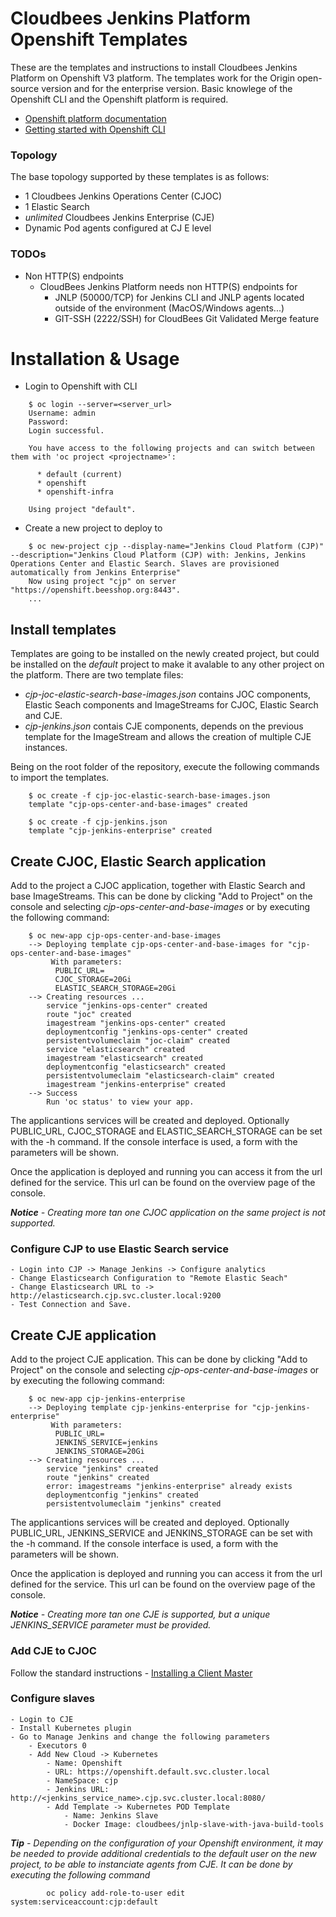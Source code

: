 Cloudbees Jenkins Platform Openshift Templates
==============================================

These are the templates and instructions to install Cloudbees Jenkins Platform on Openshift V3 platform. The templates work for the Origin open-source version and for the enterprise version.
Basic knowlege of the Openshift CLI and the Openshift platform is required.
* [Openshift platform documentation](https://docs.openshift.org/latest/welcome/index.html)
* [Getting started with Openshift CLI](https://docs.openshift.org/latest/cli_reference/get_started_cli.html)

### Topology
The base topology supported by these templates is as follows:
* 1 Cloudbees Jenkins Operations Center (CJOC)
* 1 Elastic Search
* *unlimited* Cloudbees Jenkins Enterprise (CJE)
* Dynamic Pod agents configured at CJ E level




### TODOs

* Non HTTP(S) endpoints
	* CloudBees Jenkins Platform needs non HTTP(S) endpoints for 
		* JNLP (50000/TCP) for Jenkins CLI and JNLP agents located outside of the environment (MacOS/Windows agents...)
		* GIT-SSH (2222/SSH) for CloudBees Git Validated Merge feature


# Installation & Usage

* Login to Openshift with CLI
```
	$ oc login --server=<server_url>
    Username: admin
	Password:
	Login successful.

	You have access to the following projects and can switch between them with 'oc project <projectname>':

	  * default (current)
	  * openshift
	  * openshift-infra

	Using project "default".
```
* Create a new project to deploy to
```
    $ oc new-project cjp --display-name="Jenkins Cloud Platform (CJP)" --description="Jenkins Cloud Platform (CJP) with: Jenkins, Jenkins Operations Center and Elastic Search. Slaves are provisioned automatically from Jenkins Enterprise"
	Now using project "cjp" on server "https://openshift.beesshop.org:8443".
	...
```

## Install templates

Templates are going to be installed on the newly created project, but could be installed on the _default_ project to make it avalable to any other project on the platform.
There are two template files:

* _cjp-joc-elastic-search-base-images.json_ contains JOC components, Elastic Seach components and ImageStreams for CJOC, Elastic Search and CJE.
* _cjp-jenkins.json_ contais CJE components, depends on the previous template for the ImageStream and allows the creation of multiple CJE instances.

Being on the root folder of the repository, execute the following commands to import the templates.

```
    $ oc create -f cjp-joc-elastic-search-base-images.json
    template "cjp-ops-center-and-base-images" created
```

```   
    $ oc create -f cjp-jenkins.json
    template "cjp-jenkins-enterprise" created
```

## Create CJOC, Elastic Search application

Add to the project a CJOC application, together with Elastic Search and base ImageStreams. This can be done by clicking "Add to Project" on the console and selecting _cjp-ops-center-and-base-images_ or by executing the following command:

```   
    $ oc new-app cjp-ops-center-and-base-images
	--> Deploying template cjp-ops-center-and-base-images for "cjp-ops-center-and-base-images"
	     With parameters:
	      PUBLIC_URL=
	      CJOC_STORAGE=20Gi
	      ELASTIC_SEARCH_STORAGE=20Gi
	--> Creating resources ...
	    service "jenkins-ops-center" created
	    route "joc" created
	    imagestream "jenkins-ops-center" created
	    deploymentconfig "jenkins-ops-center" created
	    persistentvolumeclaim "joc-claim" created
	    service "elasticsearch" created
	    imagestream "elasticsearch" created
	    deploymentconfig "elasticsearch" created
	    persistentvolumeclaim "elasticsearch-claim" created
	    imagestream "jenkins-enterprise" created
	--> Success
	    Run 'oc status' to view your app.
```

The applicantions services will be created and deployed. Optionally PUBLIC_URL, CJOC_STORAGE and ELASTIC_SEARCH_STORAGE can be set with the -h command. If the console interface is used, a form with the parameters will be shown.

Once the application is deployed and running you can access it from the url defined for the service. This url can be found on the overview page of the console.

_**Notice** - Creating more tan one CJOC application on the same project is not supported._

### Configure CJP to use Elastic Search service
	- Login into CJP -> Manage Jenkins -> Configure analytics
	- Change Elasticsearch Configuration to "Remote Elastic Seach"
	- Change Elasticsearch URL to -> http://elasticsearch.cjp.svc.cluster.local:9200
	- Test Connection and Save.

## Create CJE application

Add to the project CJE application. This can be done by clicking "Add to Project" on the console and selecting _cjp-ops-center-and-base-images_ or by executing the following command:

```   
    $ oc new-app cjp-jenkins-enterprise
	--> Deploying template cjp-jenkins-enterprise for "cjp-jenkins-enterprise"
	     With parameters:
	      PUBLIC_URL=
	      JENKINS_SERVICE=jenkins
	      JENKINS_STORAGE=20Gi
	--> Creating resources ...
	    service "jenkins" created
	    route "jenkins" created
	    error: imagestreams "jenkins-enterprise" already exists
	    deploymentconfig "jenkins" created
	    persistentvolumeclaim "jenkins" created
``` 

The applicantions services will be created and deployed. Optionally PUBLIC_URL, JENKINS_SERVICE and JENKINS_STORAGE can be set with the -h command. If the console interface is used, a form with the parameters will be shown.

Once the application is deployed and running you can access it from the url defined for the service. This url can be found on the overview page of the console.

_**Notice** - Creating more tan one CJE is supported, but a unique JENKINS_SERVICE parameter must be provided._

### Add CJE to CJOC

 Follow the standard instructions - [Installing a Client Master](https://documentation.cloudbees.com/docs/cjoc-user-guide/_installing_a_client_master.html)

### Configure slaves
	- Login to CJE 
	- Install Kubernetes plugin
	- Go to Manage Jenkins and change the following parameters
		- Executors 0
		- Add New Cloud -> Kubernetes
			- Name: Openshift
			- URL: https://openshift.default.svc.cluster.local
			- NameSpace: cjp
			- Jenkins URL: http://<jenkins_service_name>.cjp.svc.cluster.local:8080/
			- Add Template -> Kubernetes POD Template
				- Name: Jenkins Slave
				- Docker Image: cloudbees/jnlp-slave-with-java-build-tools

_**Tip** - Depending on the configuration of your Openshift environment, it may be needed to provide additional credentials to the default user on the new project, to be able to instanciate agents from CJE. It can be done by executing the following command_

``` 
		oc policy add-role-to-user edit system:serviceaccount:cjp:default
``` 

















